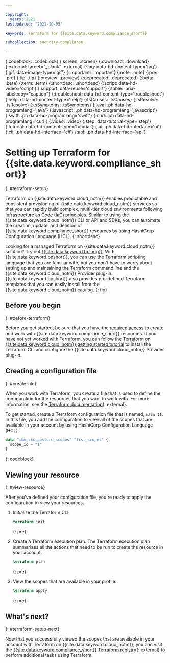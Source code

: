 ```yaml
---

copyright:
  years: 2021
lastupdated: "2021-10-05"

keywords: Terraform for {{site.data.keyword.compliance_short}}

subcollection: security-compliance

---
```


{:codeblock: .codeblock}
{:screen: .screen}
{:download: .download}
{:external: target="_blank" .external}
{:faq: data-hd-content-type='faq'}
{:gif: data-image-type='gif'}
{:important: .important}
{:note: .note}
{:pre: .pre}
{:tip: .tip}
{:preview: .preview}
{:deprecated: .deprecated}
{:beta: .beta}
{:term: .term}
{:shortdesc: .shortdesc}
{:script: data-hd-video='script'}
{:support: data-reuse='support'}
{:table: .aria-labeledby="caption"}
{:troubleshoot: data-hd-content-type='troubleshoot'}
{:help: data-hd-content-type='help'}
{:tsCauses: .tsCauses}
{:tsResolve: .tsResolve}
{:tsSymptoms: .tsSymptoms}
{:java: .ph data-hd-programlang='java'}
{:javascript: .ph data-hd-programlang='javascript'}
{:swift: .ph data-hd-programlang='swift'}
{:curl: .ph data-hd-programlang='curl'}
{:video: .video}
{:step: data-tutorial-type='step'}
{:tutorial: data-hd-content-type='tutorial'}
{:ui: .ph data-hd-interface='ui'}
{:cli: .ph data-hd-interface='cli'}
{:api: .ph data-hd-interface='api'}


# Setting up Terraform for {{site.data.keyword.compliance_short}}
{: #terraform-setup} 

Terraform on {{site.data.keyword.cloud_notm}} enables predictable and consistent provisioning of {{site.data.keyword.cloud_notm}} services so that you can rapidly build complex, multi-tier cloud environments following Infrastructure as Code (IaC) principles. Similar to using the {{site.data.keyword.cloud_notm}} CLI or API and SDKs, you can automate the creation, update, and deletion of {{site.data.keyword.compliance_short}} resources by using HashiCorp Configuration Language (HCL).
{: shortdesc}

Looking for a managed Terraform on {{site.data.keyword.cloud_notm}} solution? Try out [{{site.data.keyword.bplong}}](/docs/schematics?topic=schematics-getting-started). With {{site.data.keyword.bpshort}}, you can use the Terraform scripting language that you are familiar with, but you don't have to worry about setting up and maintaining the Terraform command line and the {{site.data.keyword.cloud_notm}} Provider plug-in. {{site.data.keyword.bpshort}} also provides pre-defined Terraform templates that you can easily install from the {{site.data.keyword.cloud_notm}} catalog.
{: tip}

## Before you begin
{: #before-terraform}


Before you get started, be sure that you have the [required access](/docs/security-compliance?topic=security-compliance-access-management) to create and work with {{site.data.keyword.compliance_short}} resources. If you have not yet worked with Terraform, you can follow the [Terraform on {{site.data.keyword.cloud_notm}} getting started tutorial](/docs/ibm-cloud-provider-for-terraform?topic=ibm-cloud-provider-for-terraform-getting-started) to install the Terraform CLI and configure the {{site.data.keyword.cloud_notm}} Provider plug-in.

## Creating a configuration file
{: #create-file}

When you work with Terraform, you create a file that is used to define the configuration for the resources that you want to work with. For more information, see the [Terraform documentation](https://www.terraform.io/docs/language/index.html){: external}.


To get started, create a Terraform configuration file that is named, `main.tf`. In this file, you add the configuration to view all of the scopes that are available in your account by using HashiCorp Configuration Language (HCL). 
   
```terraform
data "ibm_scc_posture_scopes" "list_scopes" {
  scope_id = "1"
}
```
{: codeblock}


## Viewing your resource
{: #view-resource}

After you've defined your configuration file, you're ready to apply the configuration to view your resources.

1. Initialize the Terraform CLI.

   ```terraform
   terraform init
   ```
   {: pre}

2. Create a Terraform execution plan. The Terraform execution plan summarizes all the actions that need to be run to create the resource in your account.

   ```terraform
   terraform plan
   ```
   {: pre}

3. View the scopes that are available in your profile.

   ```terraform
   terraform apply
   ```
   {: pre}


## What's next?
{: #terraform-setup-next}

Now that you successfully viewed the scopes that are available in your account with Terraform on {{site.data.keyword.cloud_notm}}, you can visit the [{{site.data.keyword.compliance_short}} Terraform registry](https://registry.terraform.io/providers/IBM-Cloud/ibm/latest/docs/resources/scc){: external} to perform additional tasks using Terraform.

